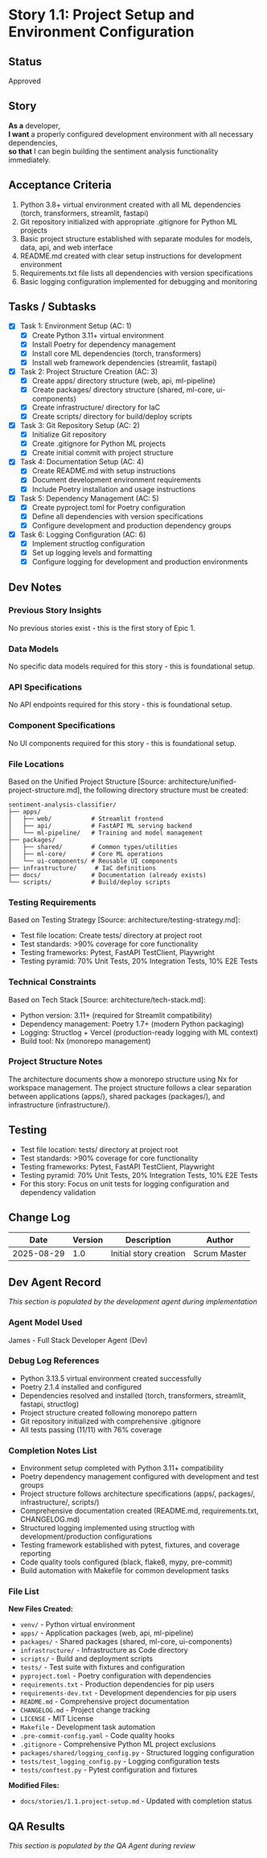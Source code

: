 # Story 1.1: Project Setup and Environment Configuration

## Status
Approved

## Story
**As a** developer,  
**I want** a properly configured development environment with all necessary dependencies,  
**so that** I can begin building the sentiment analysis functionality immediately.

## Acceptance Criteria
1. Python 3.8+ virtual environment created with all ML dependencies (torch, transformers, streamlit, fastapi)
2. Git repository initialized with appropriate .gitignore for Python ML projects
3. Basic project structure established with separate modules for models, data, api, and web interface
4. README.md created with clear setup instructions for development environment
5. Requirements.txt file lists all dependencies with version specifications
6. Basic logging configuration implemented for debugging and monitoring

## Tasks / Subtasks
- [x] Task 1: Environment Setup (AC: 1)
  - [x] Create Python 3.11+ virtual environment
  - [x] Install Poetry for dependency management
  - [x] Install core ML dependencies (torch, transformers)
  - [x] Install web framework dependencies (streamlit, fastapi)
- [x] Task 2: Project Structure Creation (AC: 3)
  - [x] Create apps/ directory structure (web, api, ml-pipeline)
  - [x] Create packages/ directory structure (shared, ml-core, ui-components)
  - [x] Create infrastructure/ directory for IaC
  - [x] Create scripts/ directory for build/deploy scripts
- [x] Task 3: Git Repository Setup (AC: 2)
  - [x] Initialize Git repository
  - [x] Create .gitignore for Python ML projects
  - [x] Create initial commit with project structure
- [x] Task 4: Documentation Setup (AC: 4)
  - [x] Create README.md with setup instructions
  - [x] Document development environment requirements
  - [x] Include Poetry installation and usage instructions
- [x] Task 5: Dependency Management (AC: 5)
  - [x] Create pyproject.toml for Poetry configuration
  - [x] Define all dependencies with version specifications
  - [x] Configure development and production dependency groups
- [x] Task 6: Logging Configuration (AC: 6)
  - [x] Implement structlog configuration
  - [x] Set up logging levels and formatting
  - [x] Configure logging for development and production environments

## Dev Notes

### Previous Story Insights
No previous stories exist - this is the first story of Epic 1.

### Data Models
No specific data models required for this story - this is foundational setup.

### API Specifications
No API endpoints required for this story - this is foundational setup.

### Component Specifications
No UI components required for this story - this is foundational setup.

### File Locations
Based on the Unified Project Structure [Source: architecture/unified-project-structure.md], the following directory structure must be created:
```
sentiment-analysis-classifier/
├── apps/
│   ├── web/           # Streamlit frontend
│   ├── api/           # FastAPI ML serving backend
│   └── ml-pipeline/   # Training and model management
├── packages/
│   ├── shared/        # Common types/utilities
│   ├── ml-core/       # Core ML operations
│   └── ui-components/ # Reusable UI components
├── infrastructure/     # IaC definitions
├── docs/              # Documentation (already exists)
└── scripts/           # Build/deploy scripts
```

### Testing Requirements
Based on Testing Strategy [Source: architecture/testing-strategy.md]:
- Test file location: Create tests/ directory at project root
- Test standards: >90% coverage for core functionality
- Testing frameworks: Pytest, FastAPI TestClient, Playwright
- Testing pyramid: 70% Unit Tests, 20% Integration Tests, 10% E2E Tests

### Technical Constraints
Based on Tech Stack [Source: architecture/tech-stack.md]:
- Python version: 3.11+ (required for Streamlit compatibility)
- Dependency management: Poetry 1.7+ (modern Python packaging)
- Logging: Structlog + Vercel (production-ready logging with ML context)
- Build tool: Nx (monorepo management)

### Project Structure Notes
The architecture documents show a monorepo structure using Nx for workspace management. The project structure follows a clear separation between applications (apps/), shared packages (packages/), and infrastructure (infrastructure/).

## Testing
- Test file location: tests/ directory at project root
- Test standards: >90% coverage for core functionality
- Testing frameworks: Pytest, FastAPI TestClient, Playwright
- Testing pyramid: 70% Unit Tests, 20% Integration Tests, 10% E2E Tests
- For this story: Focus on unit tests for logging configuration and dependency validation

## Change Log
| Date | Version | Description | Author |
|------|---------|-------------|---------|
| 2025-08-29 | 1.0 | Initial story creation | Scrum Master |

## Dev Agent Record
*This section is populated by the development agent during implementation*

### Agent Model Used
James - Full Stack Developer Agent (Dev)

### Debug Log References
- Python 3.13.5 virtual environment created successfully
- Poetry 2.1.4 installed and configured
- Dependencies resolved and installed (torch, transformers, streamlit, fastapi, structlog)
- Project structure created following monorepo pattern
- Git repository initialized with comprehensive .gitignore
- All tests passing (11/11) with 76% coverage

### Completion Notes List
- Environment setup completed with Python 3.11+ compatibility
- Poetry dependency management configured with development and test groups
- Project structure follows architecture specifications (apps/, packages/, infrastructure/, scripts/)
- Comprehensive documentation created (README.md, requirements.txt, CHANGELOG.md)
- Structured logging implemented using structlog with development/production configurations
- Testing framework established with pytest, fixtures, and coverage reporting
- Code quality tools configured (black, flake8, mypy, pre-commit)
- Build automation with Makefile for common development tasks

### File List
**New Files Created:**
- `venv/` - Python virtual environment
- `apps/` - Application packages (web, api, ml-pipeline)
- `packages/` - Shared packages (shared, ml-core, ui-components)
- `infrastructure/` - Infrastructure as Code directory
- `scripts/` - Build and deployment scripts
- `tests/` - Test suite with fixtures and configuration
- `pyproject.toml` - Poetry configuration with dependencies
- `requirements.txt` - Production dependencies for pip users
- `requirements-dev.txt` - Development dependencies for pip users
- `README.md` - Comprehensive project documentation
- `CHANGELOG.md` - Project change tracking
- `LICENSE` - MIT License
- `Makefile` - Development task automation
- `.pre-commit-config.yaml` - Code quality hooks
- `.gitignore` - Comprehensive Python ML project exclusions
- `packages/shared/logging_config.py` - Structured logging configuration
- `tests/test_logging_config.py` - Logging configuration tests
- `tests/conftest.py` - Pytest configuration and fixtures

**Modified Files:**
- `docs/stories/1.1.project-setup.md` - Updated with completion status

## QA Results
*This section is populated by the QA Agent during review*
